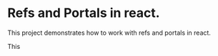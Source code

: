 # Refs and Portals in react.
This project demonstrates how to work with refs and portals in react.

This